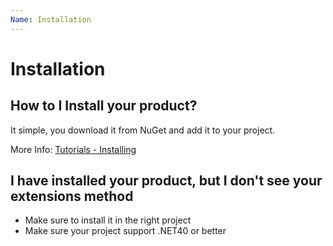 ```yaml
---
Name: Installation
---
```


# Installation

## How to I Install your product?
It simple, you download it from NuGet and add it to your project.

More Info: [Tutorials - Installing](installing)

## I have installed your product, but I don't see your extensions method
- Make sure to install it in the right project
- Make sure your project support .NET40 or better

